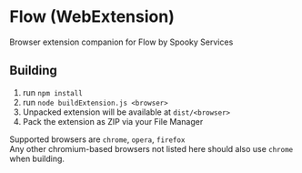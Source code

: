 # Flow (WebExtension)
Browser extension companion for Flow by Spooky Services

## Building
1. run `npm install`<br>
2. run `node buildExtension.js <browser>`
3. Unpacked extension will be available at `dist/<browser>`
4. Pack the extension as ZIP via your File Manager

Supported browsers are `chrome`, `opera`, `firefox`<br>
Any other chromium-based browsers not listed here should also use `chrome` when building.